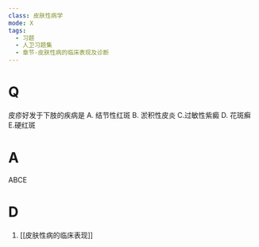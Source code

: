 ```yaml
---
class: 皮肤性病学
mode: X
tags:
  - 习题
  - 人卫习题集
  - 章节-皮肤性病的临床表现及诊断
---
```


# Q
皮疹好发于下肢的疾病是
A. 结节性红斑 
B. 淤积性皮炎 
C.过敏性紫癜 
D. 花斑癣
E.硬红斑
# A
ABCE
# D
1. [[皮肤性病的临床表现]]

